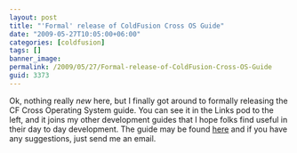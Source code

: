 ```yaml
---
layout: post
title: "'Formal' release of ColdFusion Cross OS Guide"
date: "2009-05-27T10:05:00+06:00"
categories: [coldfusion]
tags: []
banner_image: 
permalink: /2009/05/27/Formal-release-of-ColdFusion-Cross-OS-Guide
guid: 3373
---
```


Ok, nothing really <i>new</i> here, but I finally got around to formally releasing the CF Cross Operating System guide. You can see it in the Links pod to the left, and it joins my other development guides that I hope folks find useful in their day to day development. The guide may be found <a href="http://www.raymondcamden.com/page.cfm/Cross-Operating-System-ColdFusion-Development-Guid">here</a> and if you have any suggestions, just send me an email.